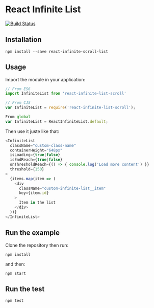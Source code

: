 # React Infinite List

[![Build Status](https://travis-ci.org/samouss/react-infinite-list.svg?branch=master)](https://travis-ci.org/samouss/react-infinite-list)

## Installation

```
npm install --save react-infinite-scroll-list
```

## Usage

Import the module in your application:

```js
// From ES6
import InfiniteList from 'react-infinite-list-scroll'

// From CJS
var InfiniteList = require('react-infinite-list-scroll');

From global
var InfiniteList = ReactInfiniteList.default;
```

Then use it juste like that:

```js
<InfiniteList
  className="custom-class-name"
  containerHeight="648px"
  isLoading={true|false}
  isEndReach={true|false}
  onThresholdReach={() => { console.log('Load more content') }}
  threshold={150}
>
  {items.map(item => (
    <div
      className="custom-infinite-list__item"
      key={item.id}
    >
      Item in the list
    </div>
  ))}
</InfiniteList>
```

## Run the example

Clone the repository then run:

```
npm install
```

and then:

```
npm start
```

## Run the test

```
npm test
```
